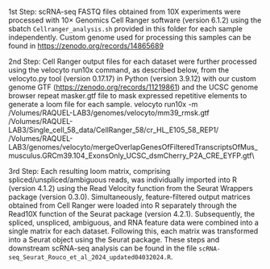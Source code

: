 1st Step:
scRNA-seq FASTQ files obtained from 10X experiments were processed with 10× Genomics Cell Ranger software (version 6.1.2) using the sbatch `Cellranger_analysis.sh` provided in this folder for each sample independently.
Custom genome used for processing this samples can be found in https://zenodo.org/records/14865689

2nd Step:
Cell Ranger output files for each dataset were further processed using the velocyto run10x command, as described below, from the velocyto.py tool (version 0.17.17) in Python (version 3.9.12) with our custom genome GTF (https://zenodo.org/records/11219861) and the UCSC genome browser repeat masker.gtf file to mask expressed repetitive elements to generate a loom file for each sample.
velocyto run10x -m /Volumes/RAQUEL-LAB3/genomes/velocyto/mm39_rmsk.gtf /Volumes/RAQUEL-LAB3/Single_cell_58_data/CellRanger_58/cr_HL_E105_58_REP1/ /Volumes/RAQUEL-LAB3/genomes/velocyto/mergeOverlapGenesOfFilteredTranscriptsOfMus_musculus.GRCm39.104_ExonsOnly_UCSC_dsmCherry_P2A_CRE_EYFP.gtf\

3rd Step:
Each resulting loom matrix, comprising spliced/unspliced/ambiguous reads, was individually imported into R (version 4.1.2) using the Read Velocity function from the Seurat Wrappers package (version 0.3.0). 
Simultaneously, feature-filtered output matrices obtained from Cell Ranger were loaded into R separately through the Read10X function of the Seurat package (version 4.2.1).
Subsequently, the spliced, unspliced, ambiguous, and RNA feature data were combined into a single matrix for each dataset. 
Following this, each matrix was transformed into a Seurat object using the Seurat package. 
These steps and downstream scRNA-seq analysis can be found in the file `scRNA-seq_Seurat_Rouco_et_al_2024_updated04032024.R`.